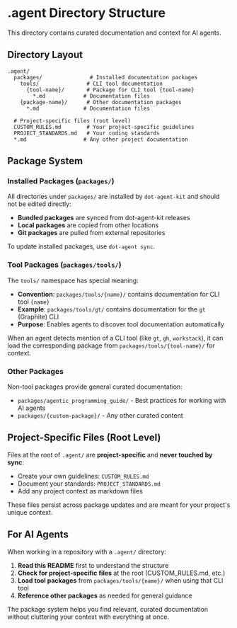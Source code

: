 # .agent Directory Structure

This directory contains curated documentation and context for AI agents.

## Directory Layout

```
.agent/
  packages/               # Installed documentation packages
    tools/               # CLI tool documentation
      {tool-name}/       # Package for CLI tool {tool-name}
        *.md            # Documentation files
    {package-name}/      # Other documentation packages
      *.md              # Documentation files

  # Project-specific files (root level)
  CUSTOM_RULES.md        # Your project-specific guidelines
  PROJECT_STANDARDS.md   # Your coding standards
  *.md                  # Any other project documentation
```

## Package System

### Installed Packages (`packages/`)

All directories under `packages/` are installed by `dot-agent-kit` and should not be edited directly:

- **Bundled packages** are synced from dot-agent-kit releases
- **Local packages** are copied from other locations
- **Git packages** are pulled from external repositories

To update installed packages, use `dot-agent sync`.

### Tool Packages (`packages/tools/`)

The `tools/` namespace has special meaning:

- **Convention**: `packages/tools/{name}/` contains documentation for CLI tool `{name}`
- **Example**: `packages/tools/gt/` contains documentation for the `gt` (Graphite) CLI
- **Purpose**: Enables agents to discover tool documentation automatically

When an agent detects mention of a CLI tool (like `gt`, `gh`, `workstack`), it can load the corresponding package from `packages/tools/{tool-name}/` for context.

### Other Packages

Non-tool packages provide general curated documentation:

- `packages/agentic_programming_guide/` - Best practices for working with AI agents
- `packages/{custom-package}/` - Any other curated content

## Project-Specific Files (Root Level)

Files at the root of `.agent/` are **project-specific** and **never touched by sync**:

- Create your own guidelines: `CUSTOM_RULES.md`
- Document your standards: `PROJECT_STANDARDS.md`
- Add any project context as markdown files

These files persist across package updates and are meant for your project's unique context.

## For AI Agents

When working in a repository with a `.agent/` directory:

1. **Read this README** first to understand the structure
2. **Check for project-specific files** at the root (CUSTOM_RULES.md, etc.)
3. **Load tool packages** from `packages/tools/{name}/` when using that CLI tool
4. **Reference other packages** as needed for general guidance

The package system helps you find relevant, curated documentation without cluttering your context with everything at once.
